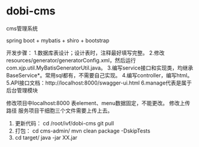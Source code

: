 # dobi-cms
cms管理系统

spring boot + mybatis + shiro + bootstrap

开发步骤：
1.数据库表设计；设计表时，注释最好填写完整。
2.修改resources/generator/generatorConfig.xml，然后运行com.xjp.util.MyBatisGeneratorUtil.java。
3.编写service接口和实现类，均继承BaseService*。常用sql都有，不需要自己实现。
4.编写controller，编写html。
5.API接口文档：http://localhost:8000/swagger-ui.html
6.manage代表是属于后台管理模块


修改项目中localhost:8000 
表element、menu数据固定，不能更改。
修改上传路径
服务项目干细胞三个文件需要上传上去。


1. 更新代码：
cd /root/ivf/dobi-cms
git pull 
2. 打包：
cd cms-admin/
mvn clean package -DskipTests
3. cd target/
java -jar XX.jar

